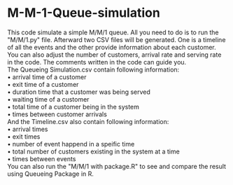 # M-M-1-Queue-simulation
This code simulate a simple M/M/1 queue. All you need to do is to run the "M/M/1.py" file. Afterward two CSV files will be generated. One is a timeline of all the events and the other provide information about each customer. You can also adjust the number of customers, arrival rate and serving rate in the code. The comments written in the code can guide you.  
The Queueing Simulation.csv contain following information:  
• arrival time of a customer  
• exit time of a customer  
• duration time that a customer was being served  
• waiting time of a customer  
• total time of a customer being in the system  
• times between customer arrivals  
And the Timeline.csv also contain following information:  
• arrival times  
• exit times  
• number of event happend in a speific time  
• total number of customers existing in the system at a time  
• times between events  
You can also run the "M/M/1 with package.R" to see and compare the result using Queueing Package in R.
